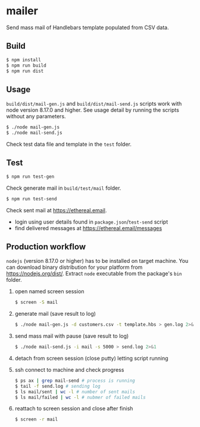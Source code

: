 # mailer

Send mass mail of Handlebars template populated from CSV data.

## Build

```bash
$ npm install
$ npm run build
$ npm run dist
```

## Usage

`build/dist/mail-gen.js` and `build/dist/mail-send.js` scripts work with node version 8.17.0 and higher.
See usage detail by running the scripts without any parameters.

```bash
$ ./node mail-gen.js
$ ./node mail-send.js
```

Check test data file and template in the `test` folder.

## Test

```bash
$ npm run test-gen
```

Check generate mail in `build/test/mail` folder.

```bash
$ npm run test-send
```

Check sent mail at https://ethereal.email.

- login using user details found in `package.json`/`test-send` script
- find delivered messages at https://ethereal.email/messages

## Production workflow

`nodejs` (version 8.17.0 or higher) has to be installed on target machine.
You can download binary distribution for your platform from https://nodejs.org/dist/. Extract `node` executable from the package's `bin` folder.

1. open named screen session

   ```bash
   $ screen -S mail
   ```

2. generate mail (save result to log)

   ```bash
   $ ./node mail-gen.js -d customers.csv -t template.hbs > gen.log 2>&1
   ```

3. send mass mail with pause (save result to log)

   ```bash
   $ ./node mail-send.js -i mail -s 5000 > send.log 2>&1
   ```

4. detach from screen session (close putty) letting script running

5. ssh connect to machine and check progress

   ```bash
   $ ps ax | grep mail-send # process is running
   $ tail -f send.log # sending log
   $ ls mail/sent | wc -l # number of sent mails
   $ ls mail/failed | wc -l # nubmer of failed mails
   ```

6. reattach to screen session and close after finish

   ```bash
   $ screen -r mail
   ```
